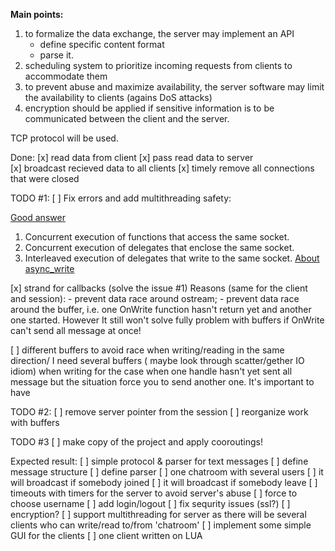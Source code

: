 **Main points:**  
1. to formalize the data exchange, the server may implement an API
    - define specific content format
    - parse it.
2. scheduling system to prioritize incoming requests from clients to accommodate them
3. to prevent abuse and maximize availability, the server software may limit the availability to clients (agains DoS attacks)
4. encryption should be applied if sensitive information is to be communicated between the client and the server. 

TCP protocol will be used.  

Done:
[x] read data from client
[x] pass read data to server  
[x] broadcast recieved data to all clients
[x] timely remove all connections that were closed

TODO #1:
[ ] Fix errors and add multithreading safety:

[Good answer](https://stackoverflow.com/a/40588070/11468611)
1. Concurrent execution of functions that access the same socket.
2. Concurrent execution of delegates that enclose the same socket.
3. Interleaved execution of delegates that write to the same socket.
[About async_write](https://www.boost.org/doc/libs/1_73_0/doc/html/boost_asio/reference/async_write/overload7.html)

[x] strand for callbacks (solve the issue #1)
    Reasons (same for the client and session):
        - prevent data race around ostream;
        - prevent data race around the buffer,
         i.e. one OnWrite function hasn't return yet and another one started.
         However It still won't solve fully problem with buffers if OnWrite can't send 
         all message at once!

[ ] different buffers to avoid race when writing/reading in the same direction/
    I need several buffers ( maybe look through scatter/gether IO idiom) when writing for the case
    when one handle hasn't yet sent all message but the situation force you to send another one.
    It's important to have  


TODO #2:
[ ] remove server pointer from the session
[ ] reorganize work with buffers 

TODO #3
[ ] make copy of the project and apply cooroutings!

Expected result: 
[ ] simple protocol & parser for text messages
    [ ] define message structure
    [ ] define parser
[ ] one chatroom with several users
    [ ] it will broadcast if somebody joined
    [ ] it will broadcast if somebody leave
    [ ] timeouts with timers for the server to avoid server's abuse
    [ ] force to choose username
    [ ] add login/logout
    [ ] fix sequrity issues (ssl?) 
    [ ] encryption?
[ ] support multithreading for server as there will be several clients who can write/read to/from 'chatroom'
[ ] implement some simple GUI for the clients
[ ] one client written on LUA